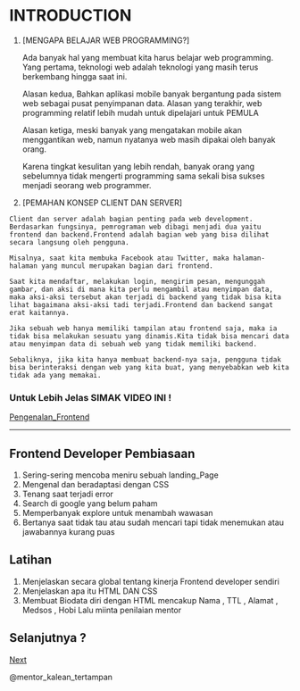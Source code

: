 # INTRODUCTION
 1. [MENGAPA BELAJAR WEB PROGRAMMING?]
    
    Ada banyak hal yang membuat kita harus belajar web programming. Yang pertama, teknologi web adalah teknologi yang masih terus berkembang hingga saat ini.

    Alasan kedua, Bahkan aplikasi mobile banyak bergantung pada sistem web sebagai pusat penyimpanan data. Alasan yang terakhir, web programming relatif lebih mudah untuk dipelajari untuk PEMULA

    Alasan ketiga, meski banyak yang mengatakan mobile akan menggantikan web, namun nyatanya web masih dipakai oleh banyak orang. 
    
    Karena tingkat kesulitan yang lebih rendah, banyak orang yang sebelumnya tidak mengerti programming sama sekali bisa sukses menjadi seorang web programmer.

 2.  [PEMAHAN KONSEP CLIENT DAN SERVER]

    Client dan server adalah bagian penting pada web development. Berdasarkan fungsinya, pemrograman web dibagi menjadi dua yaitu frontend dan backend.Frontend adalah bagian web yang bisa dilihat secara langsung oleh pengguna. 

    Misalnya, saat kita membuka Facebook atau Twitter, maka halaman-halaman yang muncul merupakan bagian dari frontend.

    Saat kita mendaftar, melakukan login, mengirim pesan, mengunggah gambar, dan aksi di mana kita perlu mengambil atau menyimpan data, maka aksi-aksi tersebut akan terjadi di backend yang tidak bisa kita lihat bagaimana aksi-aksi tadi terjadi.Frontend dan backend sangat erat kaitannya.

    Jika sebuah web hanya memiliki tampilan atau frontend saja, maka ia tidak bisa melakukan sesuatu yang dinamis.Kita tidak bisa mencari data atau menyimpan data di sebuah web yang tidak memiliki backend. 
    
    Sebaliknya, jika kita hanya membuat backend-nya saja, pengguna tidak bisa berinteraksi dengan web yang kita buat, yang menyebabkan web kita tidak ada yang memakai.

### Untuk Lebih Jelas SIMAK VIDEO INI !
 [Pengenalan_Frontend](https://youtu.be/SuVMobAoToc)

____________________________________________________________________________________________________

## Frontend Developer Pembiasaan
1. Sering-sering mencoba meniru sebuah landing_Page 
2. Mengenal dan beradaptasi dengan CSS
3. Tenang saat terjadi error
4. Search di google yang belum paham
5. Memperbanyak explore untuk menambah wawasan
6. Bertanya saat tidak tau atau sudah mencari tapi tidak menemukan atau jawabannya kurang puas

## Latihan
1. Menjelaskan secara global tentang kinerja Frontend developer sendiri
2. Menjelaskan apa itu HTML DAN CSS
3. Membuat Biodata diri dengan HTML mencakup Nama , TTL , Alamat , Medsos , Hobi Lalu miinta penilaian mentor 

## Selanjutnya ?
[Next](https://github.com/arizkayusril/Frontend_RoadMap/tree/master/2.First)

@mentor_kalean_tertampan